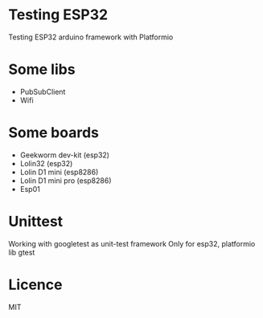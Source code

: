 # Testing ESP32
Testing ESP32 arduino framework with Platformio

# Some libs
* PubSubClient
* Wifi

# Some boards
* Geekworm dev-kit (esp32)
* Lolin32 (esp32)
* Lolin D1 mini (esp8286)
* Lolin D1 mini pro (esp8286)
* Esp01

# Unittest
Working with googletest as unit-test framework
Only for esp32, platformio lib gtest

# Licence
MIT
